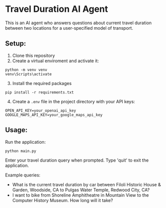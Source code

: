 # Travel Duration AI Agent

This is an AI agent who answers questions about current travel duration between two locations for a user-specified model of transport.

## Setup:

1. Clone this repository
2. Create a virtual enviroment and activate it:
```
python -m venv venv
venv\Scripts\activate
```
3. Install the required packages
```
pip install -r requirements.txt
```
4. Create a `.env` file in the project directory with your API keys:
```
OPEN_API_KEY=your_openai_api_key
GOOGLE_MAPS_API_KEY=your_google_maps_api_key
```
## Usage:

Run the application:
```
python main.py
```
Enter your travel duration query when prompted. Type 'quit' to exit the application.

Example queries:
- What is the current travel duration by car between Filoli Historic House & Garden, Woodside, CA to Pulgas Water Temple, Redwood City, CA?
- I want to bike from Shoreline Amphitheatre in Mountain View to the Computer History Museum. How long will it take?
